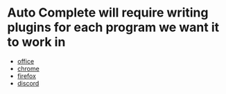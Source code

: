 # Auto Complete will require writing plugins for each program we want it to work in

* [office](https://msdn.microsoft.com/en-us/library/jj620922.aspx)
* [chrome](https://developer.chrome.com/extensions/getstarted)
* [firefox](https://developer.mozilla.org/en-US/Add-ons/SDK)
* [discord](https://discordapp.com/developers/docs/intro)